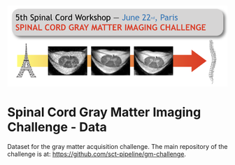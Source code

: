 ![](https://github.com/neuropoly/gm_challenge/blob/master/doc/logo_challenge.png)

# Spinal Cord Gray Matter Imaging Challenge - Data

Dataset for the gray matter acquisition challenge. The main repository of the challenge is at: https://github.com/sct-pipeline/gm-challenge. 
